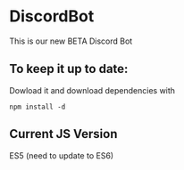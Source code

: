 # DiscordBot
This is our new BETA Discord Bot

## To keep it up to date:

Dowload it and download dependencies with
``` 
npm install -d
```

## Current JS Version
ES5 (need to update to ES6)
